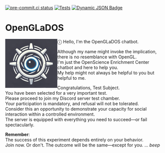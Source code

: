 [![pre-commit.ci status](https://results.pre-commit.ci/badge/github/QuantumChemist/OpenGLaDOS/main.svg)](https://results.pre-commit.ci/latest/github/QuantumChemist/OpenGLaDOS/main)
 [![Tests](https://github.com/QuantumChemist/OpenGLaDOS/actions/workflows/openglados.yml/badge.svg)](https://github.com/QuantumChemist/OpenGLaDOS/actions/workflows/openglados.yml) <a href="https://discord.gg/9rwzwUmXCa"><img alt="Dynamic JSON Badge" src="https://img.shields.io/badge/dynamic/json?url=https%3A%2F%2Fdiscord.com%2Fapi%2Fguilds%2F1277030477303382026%2Fwidget.json&query=presence_count&suffix=%20online&style=flat&logo=discord&logoColor=white&label=Discord&labelColor=%23000&color=rgb(50%2C%2050%2C%2050)&cacheSeconds=60&link=https%3A%2F%2Fdiscord.gg%2F9rwzwUmXCa" alt="Discord" /></a>



# OpenGLaDOS
<img align="left" src="utils/OpenGLaDOS.png" width="33%" height=auto />

ⓘ Hello, I'm the OpenGLaDOS chatbot.

Although my name might invoke the implication, there is no resemblance with OpenGL. \
I'm just the OpenScience Enrichment Center chatbot and here to help you. \
My help might not always be helpful to you but helpful to me.

Congratulations, Test Subject. \
You have been selected for a very important test. \
Please proceed to join my Discord server test chamber. \
Your participation is mandatory, and refusal will not be tolerated. \
Consider this an opportunity to demonstrate your capacity for social interaction within a controlled environment. \
The server is equipped with everything you need to succeed—or fail spectacularly.

**Remember**: \
The success of this experiment depends entirely on your behavior. \
Join now. Or don't. The outcome will be the same—except for you. ... *beep*
